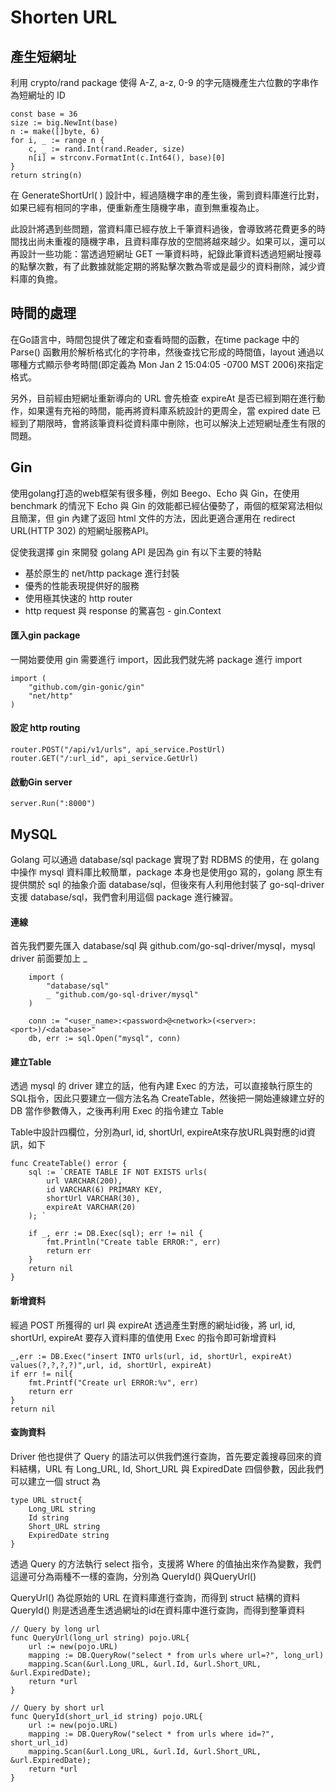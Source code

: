 # Shorten URL

## 產生短網址
利用 crypto/rand package 使得 A-Z, a-z, 0-9 的字元隨機產生六位數的字串作為短網址的 ID
```
const base = 36
size := big.NewInt(base)
n := make([]byte, 6)
for i, _ := range n {
    c, _ := rand.Int(rand.Reader, size)
    n[i] = strconv.FormatInt(c.Int64(), base)[0]
}
return string(n)
```
在 GenerateShortUrl( ) 設計中，經過隨機字串的產生後，需到資料庫進行比對，如果已經有相同的字串，便重新產生隨機字串，直到無重複為止。

此設計將遇到些問題，當資料庫已經存放上千筆資料過後，會導致將花費更多的時間找出尚未重複的隨機字串，且資料庫存放的空間將越來越少。如果可以，還可以再設計一些功能：當透過短網址 GET 一筆資料時，紀錄此筆資料透過短網址搜尋的點擊次數，有了此數據就能定期的將點擊次數為零或是最少的資料刪除，減少資料庫的負擔。

## 時間的處理
在Go語言中，時間包提供了確定和查看時間的函數，在time package 中的 Parse() 函數用於解析格式化的字符串，然後查找它形成的時間值，layout 通過以哪種方式顯示參考時間(即定義為 Mon Jan 2 15:04:05 -0700 MST 2006)來指定格式。

另外，目前經由短網址重新導向的 URL 會先檢查 expireAt 是否已經到期在進行動作，如果還有充裕的時間，能再將資料庫系統設計的更周全，當 expired date 已經到了期限時，會將該筆資料從資料庫中刪除，也可以解決上述短網址產生有限的問題。

## Gin
使用golang打造的web框架有很多種，例如 Beego、Echo 與 Gin，在使用 benchmark 的情況下 Echo 與 Gin 的效能都已經佔優勢了，兩個的框架寫法相似且簡潔，但 gin 內建了返回 html 文件的方法，因此更適合運用在 redirect URL(HTTP 302) 的短網址服務API。

促使我選擇 gin 來開發 golang API 是因為 gin 有以下主要的特點
* 基於原生的 net/http package 進行封裝
* 優秀的性能表現提供好的服務
* 使用極其快速的 http router
* http request 與 response 的驚喜包 - gin.Context


#### 匯入gin package
一開始要使用 gin 需要進行 import，因此我們就先將 package 進行 import
```
import (
    "github.com/gin-gonic/gin"
    "net/http"
)
```
#### 設定 http routing
```
router.POST("/api/v1/urls", api_service.PostUrl)
router.GET("/:url_id", api_service.GetUrl)
```
#### 啟動Gin server
```
server.Run(":8000")
```

## MySQL
Golang 可以通過 database/sql package 實現了對 RDBMS 的使用，在 golang 中操作 mysql 資料庫比較簡單，package 本身也是使用go 寫的，golang 原生有提供關於 sql 的抽象介面 database/sql，但後來有人利用他封裝了 go-sql-driver 支援 database/sql，我們會利用這個 package 進行練習。
#### 連線
首先我們要先匯入 database/sql 與 github.com/go-sql-driver/mysql，mysql driver 前面要加上 _
```
    import (
        "database/sql"
        _ "github.com/go-sql-driver/mysql"
    )
```
```
	conn := "<user_name>:<password>@<network>(<server>:<port>)/<database>"
	db, err := sql.Open("mysql", conn)
```
#### 建立Table
透過 mysql 的 driver 建立的話，他有內建 Exec 的方法，可以直接執行原生的SQL指令，因此只要建立一個方法名為 CreateTable，然後把一開始連線建立好的 DB 當作參數傳入，之後再利用 Exec 的指令建立 Table

Table中設計四欄位，分別為url, id, shortUrl, expireAt來存放URL與對應的id資訊，如下
```
func CreateTable() error {
	sql := `CREATE TABLE IF NOT EXISTS urls(
        url VARCHAR(200),
        id VARCHAR(6) PRIMARY KEY,
        shortUrl VARCHAR(30),
        expireAt VARCHAR(20)
	); `

	if _, err := DB.Exec(sql); err != nil {
		fmt.Println("Create table ERROR:", err)
		return err
	}
	return nil
}
```
#### 新增資料
經過 POST 所獲得的 url 與 expireAt 透過產生對應的網址id後，將 url, id, shortUrl, expireAt 要存入資料庫的值使用 Exec 的指令即可新增資料
```
_,err := DB.Exec("insert INTO urls(url, id, shortUrl, expireAt) values(?,?,?,?)",url, id, shortUrl, expireAt)
if err != nil{
    fmt.Printf("Create url ERROR:%v", err)
    return err
}
return nil
```
#### 查詢資料
Driver 他也提供了 Query 的語法可以供我們進行查詢，首先要定義搜尋回來的資料結構，URL 有 Long_URL, Id, Short_URL 與 ExpiredDate 四個參數，因此我們可以建立一個 struct 為
```
type URL struct{
	Long_URL string 
	Id string 
	Short_URL string 
	ExpiredDate string 
}
```
透過 Query 的方法執行 select 指令，支援將 Where 的值抽出來作為變數，我們這邊可分為兩種不一樣的查詢，分別為 QueryId() 與QueryUrl()

QueryUrl() 為從原始的 URL 在資料庫進行查詢，而得到 struct 結構的資料
QueryId() 則是透過產生透過網址的id在資料庫中進行查詢，而得到整筆資料
```
// Query by long url
func QueryUrl(long_url string) pojo.URL{
	url := new(pojo.URL)
	mapping := DB.QueryRow("select * from urls where url=?", long_url)
	mapping.Scan(&url.Long_URL, &url.Id, &url.Short_URL, &url.ExpiredDate);
	return *url
}

// Query by short url
func QueryId(short_url_id string) pojo.URL{
	url := new(pojo.URL)
	mapping := DB.QueryRow("select * from urls where id=?", short_url_id)
	mapping.Scan(&url.Long_URL, &url.Id, &url.Short_URL, &url.ExpiredDate);
	return *url
}
```
